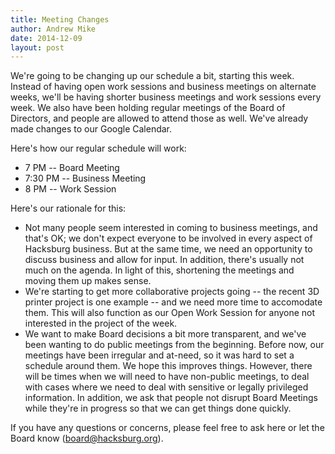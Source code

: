 ```yaml
---
title: Meeting Changes
author: Andrew Mike
date: 2014-12-09
layout: post
---
```


We're going to be changing up our schedule a bit, starting this week. Instead of having open work sessions and business meetings on alternate weeks, we'll be having shorter business meetings and work sessions every week. We also have been holding regular meetings of the Board of Directors, and people are allowed to attend those as well. We've already made changes to our Google Calendar.

Here's how our regular schedule will work:

  * 7 PM -- Board Meeting
  * 7:30 PM  -- Business Meeting
  * 8 PM -- Work Session

Here's our rationale for this:

  * Not many people seem interested in coming to business meetings, and that's OK; we don't expect everyone to be involved in every aspect of Hacksburg business. But at the same time, we need an opportunity to discuss business and allow for input. In addition, there's usually not much on the agenda. In light of this, shortening the meetings and moving them up makes sense.
  * We're starting to get more collaborative projects going -- the recent 3D printer project is one example -- and we need more time to accomodate them. This will also function as our Open Work Session for anyone not interested in the project of the week. 
  * We want to make Board decisions a bit more transparent, and we've been wanting to do public meetings from the beginning. Before now, our meetings have been irregular and at-need, so it was hard to set a schedule around them. We hope this improves things. However, there will be times when we will need to have non-public meetings, to deal with cases where we need to deal with sensitive or legally privileged information. In addition, we ask that people not disrupt Board Meetings while they're in progress so that we can get things done quickly.

If you have any questions or concerns, please feel free to ask here or let the Board know (board@hacksburg.org).
